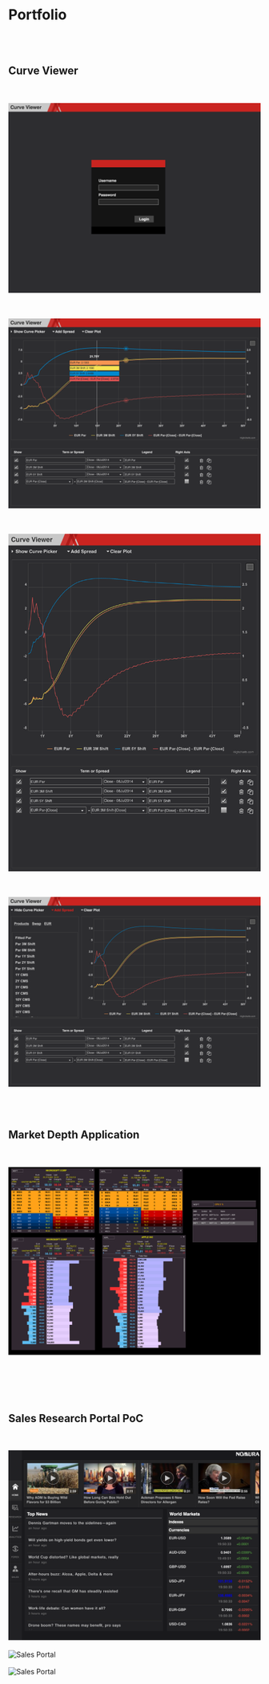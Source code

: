 # Portfolio
<br></br>
<H2>Curve Viewer</H2>
<br></br>
<img src="images/curveviewer4.PNG" alt="Curve Viewer Login">

<br></br>
<img src="images/curveviewer1.PNG" alt="Curve Viewer 1">

<br></br>
<img src="images/curveviewer2.PNG" alt="Curve Viewer 2">

<br></br>
<img src="images/curveviewer3.PNG" alt="Curve Viewer 3">
<br></br>
<br></br>
<H2>Market Depth Application</H2>
<br></br>
<img src="images/marketdepth.png" alt="Market Depth">


<br></br>
<br></br>
<H2>Sales Research Portal PoC</H2>
<br></br>

<img src="images/salesresearchportal.PNG" alt="Sales Portal">
<br></br>
<img src="images/salesresearchportal1.PNG.png" alt="Sales Portal">
<br></br>
<img src="images/salesresearchportal2.PNG.png" alt="Sales Portal">
<br></br>
